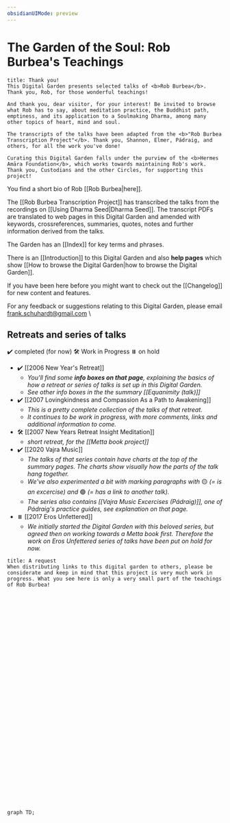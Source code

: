 ```yaml
---
obsidianUIMode: preview
---
```

# The Garden of the Soul: Rob Burbea's Teachings
```ad-danger
title: Thank you!
This Digital Garden presents selected talks of <b>Rob Burbea</b>. Thank you, Rob, for those wonderful teachings!

And thank you, dear visitor, for your interest! Be invited to browse what Rob has to say, about meditation practice, the Buddhist path, emptiness, and its application to a Soulmaking Dharma, among many other topics of heart, mind and soul.

The transcripts of the talks have been adapted from the <b>"Rob Burbea Transcription Project"</b>. Thank you, Shannon, Elmer, Pádraig, and others, for all the work you've done!

Curating this Digital Garden falls under the purview of the <b>Hermes Amāra Foundation</b>, which works towards maintaining Rob's work. Thank you, Custodians and the other Circles, for supporting this project!

```

You find a short bio of Rob [[Rob Burbea|here]].

The [[Rob Burbea Transcription Project]] has transcribed the talks from the recordings on [[Using Dharma Seed|Dharma Seed]]. The transcript PDFs are translated to web pages in this Digital Garden and amended with keywords, crossreferences, summaries, quotes, notes and further information derived from the talks.

The Garden has an [[Index]] for key terms and phrases.

There is an [[Introduction]] to this Digital Garden and also **help pages** which show [[How to browse the Digital Garden|how to browse the Digital Garden]].

If you have been here before you might want to check out the [[Changelog]] for new content and features.

For any feedback or suggestions relating to this Digital Garden, please email frank.schuhardt@gmail.com
\
	
## Retreats and series of talks
✔️ completed (for now)
🛠️ Work in Progress
⏸️ on hold

- ✔️ [[2006 New Year's Retreat]]
	- _You'll find some **info boxes on that page**, explaining the basics of how a retreat or series of talks is set up in this Digital Garden._
	- _See other info boxes in the the summary [[Equanimity (talk)]]_
- ✔️ [[2007 Lovingkindness and Compassion As a Path to Awakening]]
	- _This is a pretty complete collection of the talks of that retreat._
	- _It continues to be work in progress, with more comments, links and additional information to come._
- 🛠️ [[2007 New Years Retreat Insight Meditation]]
	- _short retreat, for the [[Metta book project]]_
- ✔️ [[2020 Vajra Music]] 
	- _The talks of that series contain have charts at the top of the summary pages. The charts show visually how the parts of the talk hang together._
	- _We've also experimented a bit with marking paragraphs with_ 🟡 _(= is an excercise) and_ 🟢 _(= has a link to another talk)._
	- _The series also contains [[Vajra Music Excercises (Pádraig)]], one of Pádraig's practice guides, see explanation on that page._
- ⏸️ [[2017 Eros Unfettered]] 
	- _We initially started the Digital Garden with this beloved series, but agreed then on working towards a Metta book first. Therefore the work on Eros Unfettered series of talks have been put on hold for now._

```ad-danger
title: A request
When distributing links to this digital garden to others, please be considerate and keep in mind that this project is very much work in progress. What you see here is only a very small part of the teachings of Rob Burbea!

```

<br/>

<br/><br/><br/><br/><br/><br/><br/><br/><br/><br/><br/><br/><br/><br/><br/><br/><br/><br/><br/><br/><br/><br/><br/><br/><br/><br/><br/>

```mermaid
graph TD;
```
